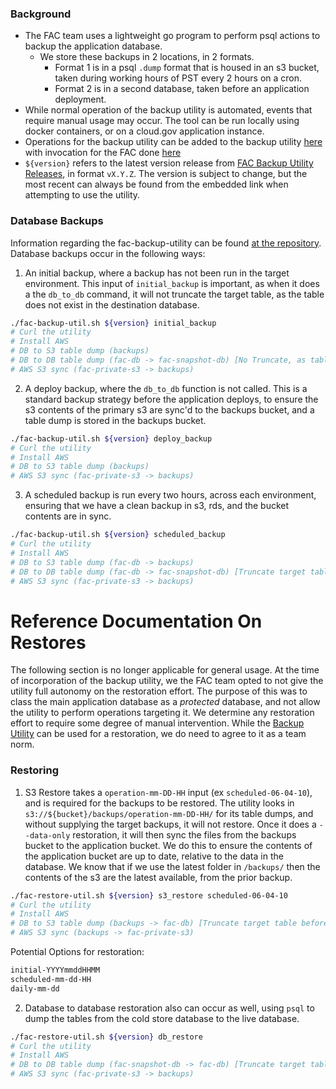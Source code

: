 ### Background
- The FAC team uses a lightweight go program to perform psql actions to backup the application database.
  - We store these backups in 2 locations, in 2 formats.
    - Format 1 is in a psql `.dump` format that is housed in an s3 bucket, taken during working hours of PST every 2 hours on a cron.
    - Format 2 is in a second database, taken before an application deployment.
- While normal operation of the backup utility is automated, events that require manual usage may occur. The tool can be run locally using docker containers, or on a cloud.gov application instance.
- Operations for the backup utility can be added to the backup utility [here](https://github.com/GSA-TTS/fac-backup-utility/tree/main/cmd) with invocation for the FAC done [here](https://github.com/GSA-TTS/FAC/blob/main/backend/fac-backup-util.sh)
- `${version}` refers to the latest version release from [FAC Backup Utility Releases](https://github.com/GSA-TTS/fac-backup-utility/releases), in format `vX.Y.Z`. The version is subject to change, but the most recent can always be found from the embedded link when attempting to use the utility.

### Database Backups
Information regarding the fac-backup-utility can be found [at the repository](https://github.com/GSA-TTS/fac-backup-utility).
Database backups occur in the following ways:
1. An initial backup, where a backup has not been run in the target environment. This input of `initial_backup` is important, as when it does a the `db_to_db` command, it will not truncate the target table, as the table does not exist in the destination database.
```bash
./fac-backup-util.sh ${version} initial_backup
# Curl the utility
# Install AWS
# DB to S3 table dump (backups)
# DB to DB table dump (fac-db -> fac-snapshot-db) [No Truncate, as tables dont exist]
# AWS S3 sync (fac-private-s3 -> backups)
```

2. A deploy backup, where the `db_to_db` function is not called. This is a standard backup strategy before the application deploys, to ensure the s3 contents of the primary s3 are sync'd to the backups bucket, and a table dump is stored in the backups bucket.
```bash
./fac-backup-util.sh ${version} deploy_backup
# Curl the utility
# Install AWS
# DB to S3 table dump (backups)
# AWS S3 sync (fac-private-s3 -> backups)
```

3. A scheduled backup is run every two hours, across each environment, ensuring that we have a clean backup in s3, rds, and the bucket contents are in sync.
```bash
./fac-backup-util.sh ${version} scheduled_backup
# Curl the utility
# Install AWS
# DB to S3 table dump (fac-db -> backups)
# DB to DB table dump (fac-db -> fac-snapshot-db) [Truncate target table before dump]
# AWS S3 sync (fac-private-s3 -> backups)
```

# Reference Documentation On Restores
The following section is no longer applicable for general usage. At the time of incorporation of the backup utility, we the FAC team opted to not give the utility full autonomy on the restoration effort. The purpose of this was to class the main application database as a _protected_ database, and not allow the utility to perform operations targeting it. We determine any restoration effort to require some degree of manual intervention. While the [Backup Utility](https://github.com/GSA-TTS/fac-backup-utility) can be used for a restoration, we do need to agree to it as a team norm.

### Restoring
1. S3 Restore takes a `operation-mm-DD-HH` input (ex `scheduled-06-04-10`), and is required for the backups to be restored. The utility looks in `s3://${bucket}/backups/operation-mm-DD-HH/` for its table dumps, and without supplying the target backups, it will not restore. Once it does a `--data-only` restoration, it will then sync the files from the backups bucket to the application bucket. We do this to ensure the contents of the application bucket are up to date, relative to the data in the database. We know that if we use the latest folder in `/backups/` then the contents of the s3 are the latest available, from the prior backup.
```bash
./fac-restore-util.sh ${version} s3_restore scheduled-06-04-10
# Curl the utility
# Install AWS
# DB to S3 table dump (backups -> fac-db) [Truncate target table before --data-only pg_restore]
# AWS S3 sync (backups -> fac-private-s3)
```
Potential Options for restoration:
```bash
initial-YYYYmmddHHMM
scheduled-mm-dd-HH
daily-mm-dd
```

2. Database to database restoration also can occur as well, using `psql` to dump the tables from the cold store database to the live database.
```bash
./fac-restore-util.sh ${version} db_restore
# Curl the utility
# Install AWS
# DB to DB table dump (fac-snapshot-db -> fac-db) [Truncate target table before dump]
# AWS S3 sync (fac-private-s3 -> backups)
```
